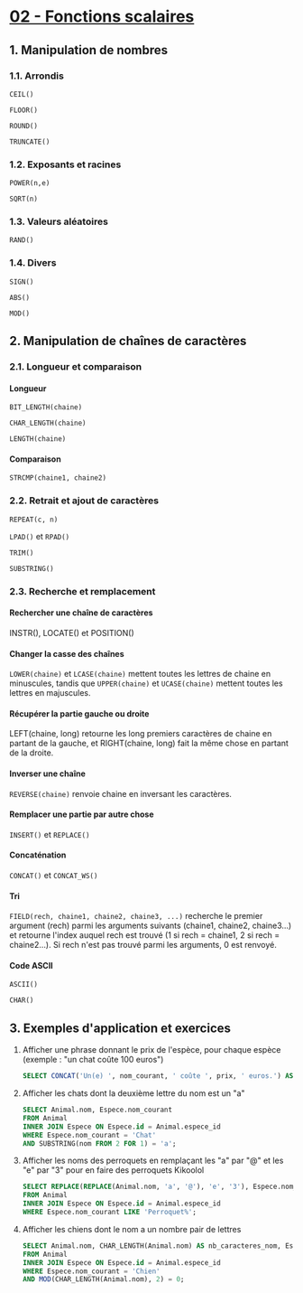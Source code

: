# [02 - Fonctions scalaires](https://openclassrooms.com/fr/courses/1959476-administrez-vos-bases-de-donnees-avec-mysql/1966680-fonctions-scalaires)

## 1. Manipulation de nombres

### 1.1. Arrondis

`CEIL()`

`FLOOR()`

`ROUND()`

`TRUNCATE()`

### 1.2. Exposants et racines

`POWER(n,e)`

`SQRT(n)`

### 1.3. Valeurs aléatoires

`RAND()`

### 1.4. Divers

`SIGN()`

`ABS()`

`MOD()`

## 2. Manipulation de chaînes de caractères

### 2.1. Longueur et comparaison

#### Longueur

`BIT_LENGTH(chaine)`

`CHAR_LENGTH(chaine)`

`LENGTH(chaine)`

#### Comparaison

`STRCMP(chaine1, chaine2)`

### 2.2. Retrait et ajout de caractères

`REPEAT(c, n)`

`LPAD()` et `RPAD()`

`TRIM()`

`SUBSTRING()`

### 2.3. Recherche et remplacement

#### Rechercher une chaîne de caractères

INSTR(), LOCATE()  et POSITION()

#### Changer la casse des chaînes

`LOWER(chaine)` et `LCASE(chaine)` mettent toutes les lettres de chaine en minuscules, tandis que `UPPER(chaine)` et `UCASE(chaine)` mettent toutes les lettres en majuscules.

#### Récupérer la partie gauche ou droite

LEFT(chaine, long)  retourne les long premiers caractères de chaine en partant de la gauche, et RIGHT(chaine, long)  fait la même chose en partant de la droite.

#### Inverser une chaîne

`REVERSE(chaine)` renvoie chaine en inversant les caractères.

#### Remplacer une partie par autre chose

`INSERT()` et `REPLACE()`

#### Concaténation

`CONCAT()` et `CONCAT_WS()`

#### Tri

`FIELD(rech, chaine1, chaine2, chaine3, ...)` recherche le premier argument (rech) parmi les arguments suivants (chaine1, chaine2, chaine3…) et retourne l'index auquel rech est trouvé (1 si rech = chaine1, 2 si rech = chaine2…). Si rech n'est pas trouvé parmi les arguments, 0 est renvoyé.

#### Code ASCII

`ASCII()`

`CHAR()`

## 3. Exemples d'application et exercices

1. Afficher une phrase donnant le prix de l'espèce, pour chaque espèce (exemple : "un chat coûte 100 euros")

    ```sql
    SELECT CONCAT('Un(e) ', nom_courant, ' coûte ', prix, ' euros.') AS Solution FROM Espece;
    ```

1. Afficher les chats dont la deuxième lettre du nom est un "a"

    ```sql
    SELECT Animal.nom, Espece.nom_courant
    FROM Animal
    INNER JOIN Espece ON Espece.id = Animal.espece_id
    WHERE Espece.nom_courant = 'Chat'
    AND SUBSTRING(nom FROM 2 FOR 1) = 'a';
    ```

1. Afficher les noms des perroquets en remplaçant les "a" par "@" et les "e" par "3" pour en faire des perroquets Kikoolol

    ```sql
    SELECT REPLACE(REPLACE(Animal.nom, 'a', '@'), 'e', '3'), Espece.nom_courant
    FROM Animal
    INNER JOIN Espece ON Espece.id = Animal.espece_id
    WHERE Espece.nom_courant LIKE 'Perroquet%';
    ```

1. Afficher les chiens dont le nom a un nombre pair de lettres

    ```sql
    SELECT Animal.nom, CHAR_LENGTH(Animal.nom) AS nb_caracteres_nom, Espece.nom_courant
    FROM Animal
    INNER JOIN Espece ON Espece.id = Animal.espece_id
    WHERE Espece.nom_courant = 'Chien'
    AND MOD(CHAR_LENGTH(Animal.nom), 2) = 0;
    ```
